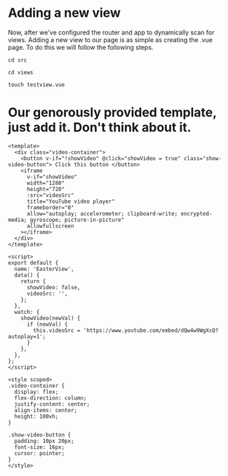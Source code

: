 # Adding a new view
Now, after we've configured the router and app to dynamically scan for views. Adding a new view to our page is as simple as creating the .vue page. To do this we will follow the following steps.

`cd src`


`cd views`


`touch testview.vue`

# Our genorously provided template, just add it. Don't think about it.
```
<template>
  <div class="video-container">
    <button v-if="!showVideo" @click="showVideo = true" class="show-video-button"> Click this button </button>
    <iframe
      v-if="showVideo"
      width="1280"
      height="720"
      :src="videoSrc"
      title="YouTube video player"
      frameborder="0"
      allow="autoplay; accelerometer; clipboard-write; encrypted-media; gyroscope; picture-in-picture"
      allowfullscreen
    ></iframe>
  </div>
</template>

<script>
export default {
  name: 'EasterView',
  data() {
    return {
      showVideo: false,
      videoSrc: '',
    };
  },
  watch: {
    showVideo(newVal) {
      if (newVal) {
        this.videoSrc = 'https://www.youtube.com/embed/dQw4w9WgXcQ?autoplay=1';
      }
    },
  },
};
</script>

<style scoped>
.video-container {
  display: flex;
  flex-direction: column;
  justify-content: center;
  align-items: center;
  height: 100vh;
}

.show-video-button {
  padding: 10px 20px;
  font-size: 16px;
  cursor: pointer;
}
</style>
```

